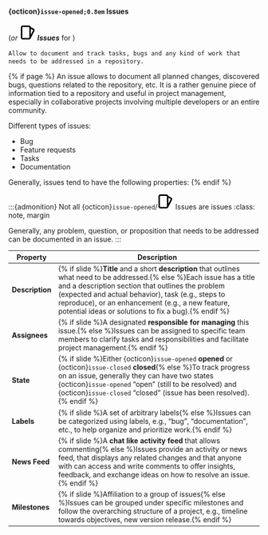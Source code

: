 #### {octicon}`issue-opened;0.8em` Issues

(_or **![issue](./icons/issue.svg) Issues**_ for <i class="fab fa-gitlab"></i>)

```{epigraph}
Allow to document and track tasks, bugs and any kind of work that needs to be addressed in a repository.
```
{% if page %}
An issue allows to document all planned changes, discovered bugs, questions related to the repository, etc.
It is a rather genuine piece of information tied to a repository and useful in project management, especially in collaborative projects involving multiple developers or an entire community.

Different types of issues:
- Bug
- Feature requests
- Tasks
- Documentation

Generally, issues tend to have the following properties:
{% endif %}

:::{admonition} Not all {octicon}`issue-opened`/![issue](./icons/issue.svg) Issues are issues
:class: note, margin

Generally, any problem, question, or proposition that needs to be addressed can be documented in an issue.
:::


| Property     | Description                                                                                                                                                     |
|--------------|-----------------------------------------------------------------------------------------------------------------------------------------------------------------|
| **Description** | {% if slide %}**Title** and a short **description** that outlines what need to be addressed.{% else %}Each issue has a title and a description section that outlines the problem (expected and actual behavior), task (e.g., steps to reproduce), or an enhancement (e.g., a new feature, potential ideas or solutions to fix a bug).{% endif %} |
| **Assignees**   | {% if slide %}A designated **responsible for managing** this issue.{% else %}Issues can be assigned to specific team members to clarify tasks and responsibilities and facilitate project management.{% endif %}                                      |
| **State**       | {% if slide %}Either {octicon}`issue-opened` **opened** or {octicon}`issue-closed` **closed**{% else %}To track progress on an issue, generally they can have two states {octicon}`issue-opened` “open” (still to be resolved) and {octicon}`issue-closed` “closed” (issue has been resolved).{% endif %} |
| **Labels**      | {% if slide %}A set of arbitrary labels{% else %}Issues can be categorized using labels, e.g., “bug”, “documentation”, etc., to help organize and prioritize work.{% endif %}                                             |
| **News Feed**    | {% if slide %}A **chat like activity feed** that allows commenting{% else %}Issues provide an activity or news feed, that displays any related changes and that anyone with can access and write comments to offer insights, feedback, and exchange ideas on how to resolve an issue.{% endif %}                             |
| **Milestones**  | {% if slide %}Affiliation to a group of issues{% else %}Issues can be grouped under specific milestones and follow the overarching structure of a project, e.g., timeline towards objectives, new version release.{% endif %}   |


